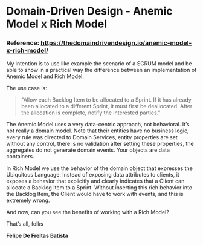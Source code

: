 # Domain-Driven Design - Anemic Model x Rich Model

### Reference: https://thedomaindrivendesign.io/anemic-model-x-rich-model/

My intention is to use like example the scenario of a SCRUM model and be able to show in a practical way the difference between an implementation of Anemic Model and Rich Model.

The use case is:

> "Allow each Backlog Item to be allocated to a Sprint. If it has already been allocated to a different Sprint, it must first be deallocated. After the allocation is complete, notify the interested parties."

The Anemic Model uses a very data-centric approach, not behavioral. It’s not really a domain model.
Note that their entities have no business logic, every rule was directed to Domain Services, entity properties are set without any control, there is no validation after setting these properties, the aggregates do not generate domain events.
Your objects are data containers.

In Rich Model we use the behavior of the domain object that expresses the Ubiquitous Language.
Instead of exposing data attributes to clients, it exposes a behavior that explicitly and clearly indicates that a Client can allocate a Backlog Item to a Sprint.
Without inserting this rich behavior into the Backlog Item, the Client would have to work with events, and this is extremely wrong.

And now, can you see the benefits of working with a Rich Model?

That’s all, folks

**Felipe De Freitas Batista**